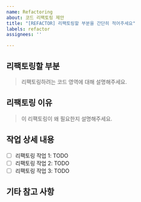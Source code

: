 ```yaml
---
name: Refactoring
about: 코드 리팩토링 제안
title: "[REFACTOR] 리팩토링할 부분을 간단히 적어주세요"
labels: refactor
assignees: ''

---
```


## 리팩토링할 부분
> 리팩토링하려는 코드 영역에 대해 설명해주세요.

## 리팩토링 이유
> 이 리팩토링이 왜 필요한지 설명해주세요.

## 작업 상세 내용
- [ ] 리팩토링 작업 1: TODO
- [ ] 리팩토링 작업 2: TODO
- [ ] 리팩토링 작업 3: TODO

## 기타 참고 사항

